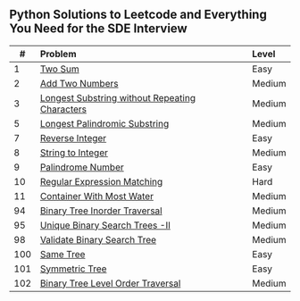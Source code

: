 ## Python Solutions to Leetcode and Everything You Need for the SDE Interview



| # | Problem | Level |
|---|:--------|:------|
| 1 | [Two Sum](https://github.com/soumasish/leetcode/blob/master/leetcode/two_sum.py) | Easy  |
| 2 | [Add Two Numbers](https://github.com/soumasish/leetcode/blob/master/leetcode/add_two_numbers.py) | Medium |
| 3 | [ Longest Substring without Repeating Characters](https://github.com/soumasish/leetcode/blob/master/leetcode/longest_substring_without_repeating_characters.py) | Medium |
| 5 | [Longest Palindromic Substring](https://github.com/soumasish/leetcode/blob/master/leetcode/longest_palindromic_substring.py) | Medium |
| 7 | [Reverse Integer](https://github.com/soumasish/leetcode/blob/master/leetcode/reverse_integer.py) | Easy |
| 8 | [String to Integer](https://github.com/soumasish/leetcode/blob/master/leetcode/string_to_integer.py) | Medium |
| 9 | [Palindrome Number](https://github.com/soumasish/leetcode/blob/master/leetcode/palindrome_number.py) | Easy |
| 10 | [Regular Expression Matching](https://github.com/soumasish/leetcode/blob/master/leetcode/regular_expression_matching.py) | Hard |
| 11 | [Container With Most Water](https://github.com/soumasish/leetcode/blob/master/leetcode/rcontainer_with_most_water.py) | Medium |
| 94 | [Binary Tree Inorder Traversal](https://github.com/soumasish/leetcode/blob/master/leetcode/binary_tree_inorder_traversal.py) | Medium |
| 95 | [Unique Binary Search Trees -II](https://github.com/soumasish/leetcode/blob/master/leetcode/unique_binary_search_trees_ii.py) | Medium |
| 98 | [Validate Binary Search Tree](https://github.com/soumasish/leetcode/blob/master/leetcode/validate_binary_search_tree.py) | Medium |
| 100 | [Same Tree](https://github.com/soumasish/leetcode/blob/master/leetcode/same_tree.py) | Easy |
| 101 | [Symmetric Tree](https://github.com/soumasish/leetcode/blob/master/leetcode/symmetric_tree.py)| Easy |
| 102 | [Binary Tree Level Order Traversal](https://github.com/soumasish/leetcode/blob/master/leetcode/binary_tree_level_order_traversal.py) | Medium |

